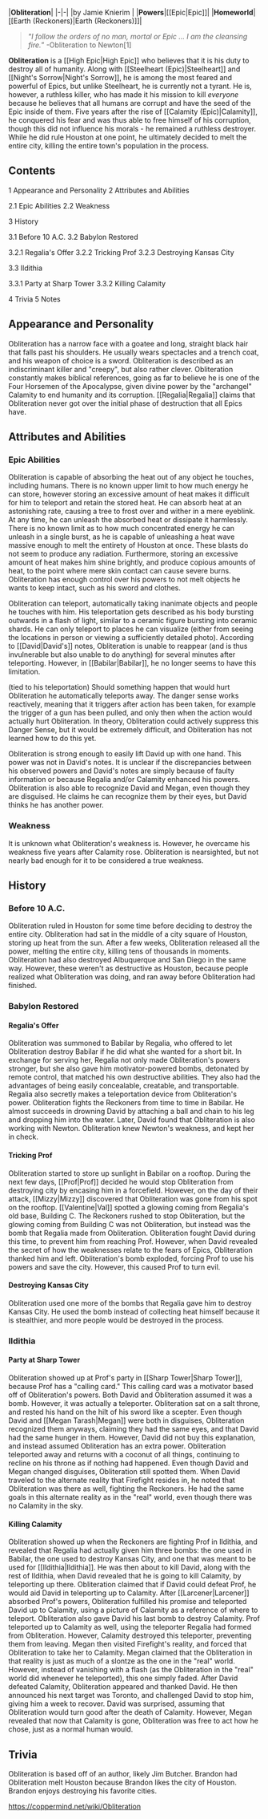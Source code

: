 |**Obliteration**|
|-|-|
|by  Jamie Knierim |
|**Powers**|[[Epic\|Epic]]|
|**Homeworld**|[[Earth (Reckoners)\|Earth (Reckoners)]]|

>“*I follow the orders of no man, mortal or Epic ... I am the cleansing fire.*”
\-Obliteration to Newton[1]


**Obliteration** is a [[High Epic\|High Epic]] who believes that it is his duty to destroy all of humanity.
Along with [[Steelheart (Epic)\|Steelheart]] and [[Night's Sorrow\|Night's Sorrow]], he is among the most feared and powerful of Epics, but unlike Steelheart, he is currently not a tyrant. He is, however, a ruthless killer, who has made it his mission to kill *everyone* because he believes that all humans are corrupt and have the seed of the Epic inside of them. Five years after the rise of [[Calamity (Epic)\|Calamity]], he conquered his fear and was thus able to free himself of his corruption, though this did not influence his morals - he remained a ruthless destroyer. While he did rule Houston at one point, he ultimately decided to melt the entire city, killing the entire town's population in the process.

## Contents

1 Appearance and Personality
2 Attributes and Abilities

2.1 Epic Abilities
2.2 Weakness


3 History

3.1 Before 10 A.C.
3.2 Babylon Restored

3.2.1 Regalia's Offer
3.2.2 Tricking Prof
3.2.3 Destroying Kansas City


3.3 Ildithia

3.3.1 Party at Sharp Tower
3.3.2 Killing Calamity




4 Trivia
5 Notes


## Appearance and Personality
Obliteration has a narrow face with a goatee and long, straight black hair that falls past his shoulders. He usually wears spectacles and a trench coat, and his weapon of choice is a sword.
Obliteration is described as an indiscriminant killer and "creepy", but also rather clever. Obliteration constantly makes biblical references, going as far to believe he is one of the Four Horsemen of the Apocalypse, given divine power by the "archangel" Calamity to end humanity and its corruption. [[Regalia\|Regalia]] claims that Obliteration never got over the initial phase of destruction that all Epics have.

## Attributes and Abilities
### Epic Abilities

Obliteration is capable of absorbing the heat out of any object he touches, including humans. There is no known upper limit to how much energy he can store, however storing an excessive amount of heat makes it difficult for him to teleport and retain the stored heat. He can absorb heat at an astonishing rate, causing a tree to frost over and wither in a mere eyeblink. At any time, he can unleash the absorbed heat or dissipate it harmlessly. There is no known limit as to how much concentrated energy he can unleash in a single burst, as he is capable of unleashing a heat wave massive enough to melt the entirety of Houston at once. These blasts do not seem to produce any radiation. Furthermore, storing an excessive amount of heat makes him shine brightly, and produce copious amounts of heat, to the point where mere skin contact can cause severe burns. Obliteration has enough control over his powers to not melt objects he wants to keep intact, such as his sword and clothes.


Obliteration can teleport, automatically taking inanimate objects and people he touches with him. His teleportation gets described as his body bursting outwards in a flash of light, similar to a ceramic figure bursting into ceramic shards. He can only teleport to places he can visualize (either from seeing the locations in person or viewing a sufficiently detailed photo). According to [[David\|David's]] notes, Obliteration is unable to reappear (and is thus invulnerable but also unable to do anything) for several minutes after teleporting. However, in [[Babilar\|Babilar]], he no longer seems to have this limitation.


(tied to his teleportation) Should something happen that would hurt Obliteration he automatically teleports away. The danger sense works reactively, meaning that it triggers after action has been taken, for example the trigger of a gun has been pulled, and only then when the action would actually hurt Obliteration. In theory, Obliteration could actively suppress this Danger Sense, but it would be extremely difficult, and Obliteration has not learned how to do this yet.


Obliteration is strong enough to easily lift David up with one hand. This power was not in David's notes.
It is unclear if the discrepancies between his observed powers and David's notes are simply because of faulty information or because Regalia and/or Calamity enhanced his powers.
Obliteration is also able to recognize David and Megan, even though they are disguised. He claims he can recognize them by their eyes, but David thinks he has another power.

### Weakness
It is unknown what Obliteration's weakness is. However, he overcame his weakness five years after Calamity rose. Obliteration is nearsighted, but not nearly bad enough for it to be considered a true weakness.

## History
### Before 10 A.C.
Obliteration ruled in Houston for some time before deciding to destroy the entire city. Obliteration had sat in the middle of a city square of Houston, storing up heat from the sun. After a few weeks, Obliteration released all the power, melting the entire city, killing tens of thousands in moments.
Obliteration had also destroyed Albuquerque and San Diego in the same way. However, these weren't as destructive as Houston, because people realized what Obliteration was doing, and ran away before Obliteration had finished.

### Babylon Restored
#### Regalia's Offer
Obliteration was summoned to Babilar by Regalia, who offered to let Obliteration destroy Babilar if he did what she wanted for a short bit. In exchange for serving her, Regalia not only made Obliteration's powers stronger, but she also gave him motivator-powered bombs, detonated by remote control, that matched his own destructive abilities. They also had the advantages of being easily concealable, creatable, and transportable. Regalia also secretly makes a teleportation device from Obliteration's power.
Obliteration fights the Reckoners from time to time in Babilar. He almost succeeds in drowning David by attaching a ball and chain to his leg and dropping him into the water. Later, David found that Obliteration is also working with Newton. Obliteration knew Newton's weakness, and kept her in check.

#### Tricking Prof
Obliteration started to store up sunlight in Babilar on a rooftop. During the next few days, [[Prof\|Prof]] decided he would stop Obliteration from destroying city by encasing him in a forcefield. However, on the day of their attack, [[Mizzy\|Mizzy]] discovered that Obliteration was gone from his spot on the rooftop. [[Valentine\|Val]] spotted a glowing coming from Regalia's old base, Building C. The Reckoners rushed to stop Obliteration, but the glowing coming from Building C was not Obliteration, but instead was the bomb that Regalia made from Obliteration. Obliteration fought David during this time, to prevent him from reaching Prof. However, when David revealed the secret of how the weaknesses relate to the fears of Epics, Obliteration thanked him and left. Obliteration's bomb exploded, forcing Prof to use his powers and save the city. However, this caused Prof to turn evil.

#### Destroying Kansas City
Obliteration used one more of the bombs that Regalia gave him to destroy Kansas City. He used the bomb instead of collecting heat himself because it is stealthier, and more people would be destroyed in the process.

### Ildithia
#### Party at Sharp Tower
Obliteration showed up at Prof's party in [[Sharp Tower\|Sharp Tower]], because Prof has a "calling card." This calling card was a motivator based off of Obliteration's powers. Both David and Obliteration assumed it was a bomb. However, it was actually a teleporter. Obliteration sat on a salt throne, and rested his hand on the hilt of his sword like a scepter. Even though David and [[Megan Tarash\|Megan]] were both in disguises, Obliteration recognized them anyways, claiming they had the same eyes, and that David had the same hunger in them. However, David did not buy this explanation, and instead assumed Obliteration has an extra power. Obliteration teleported away and returns with a coconut of all things, continuing to recline on his throne as if nothing had happened. Even though David and Megan changed disguises, Obliteration still spotted them.
When David traveled to the alternate reality that Firefight resides in, he noted that Obliteration was there as well, fighting the Reckoners. He had the same goals in this alternate reality as in the "real" world, even though there was no Calamity in the sky.

#### Killing Calamity
Obliteration showed up when the Reckoners are fighting Prof in Ildithia, and revealed that Regalia had actually given him three bombs: the one used in Babilar, the one used to destroy Kansas City, and one that was meant to be used for [[Ildithia\|Ildithia]]. He was then about to kill David, along with the rest of Ildithia, when David revealed that he is going to kill Calamity, by teleporting up there. Obliteration claimed that if David could defeat Prof, he would aid David in teleporting up to Calamity. After [[Larcener\|Larcener]] absorbed Prof's powers, Obliteration fulfilled his promise and teleported David up to Calamity, using a picture of Calamity as a reference of where to teleport. Obliteration also gave David his last bomb to destroy Calamity.
Prof teleported up to Calamity as well, using the teleporter Regalia had formed from Obliteration. However, Calamity destroyed this teleporter, preventing them from leaving. Megan then visited Firefight's reality, and forced that Obliteration to take her to Calamity. Megan claimed that the Obliteration in that reality is just as much of a slontze as the one in the "real" world. However, instead of vanishing with a flash (as the Obliteration in the "real" world did whenever he teleported), this one simply faded.
After David defeated Calamity, Obliteration appeared and thanked David. He then announced his next target was Toronto, and challenged David to stop him, giving him a week to recover. David was surprised, assuming that Obliteration would turn good after the death of Calamity. However, Megan revealed that now that Calamity is gone, Obliteration was free to act how he chose, just as a normal human would.

## Trivia
Obliteration is based off of an author, likely Jim Butcher.
Brandon had Obliteration melt Houston because Brandon likes the city of Houston. Brandon enjoys destroying his favorite cities.


https://coppermind.net/wiki/Obliteration